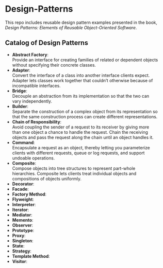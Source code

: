 # Design-Patterns
This repo includes reusable design pattern examples presented in the book, *Design Patterns: Elements of Reusable Object-Oriented Software*.
## Catalog of Design Patterns
* __Abstract Factory__: <br> Provide an interface for creating families of related or dependent objects without specifying their concrete classes.
* __Adapter__: <br> Convert the interface of a class into another interface clients expect. Adapter lets classes work together that couldn’t otherwise because of incompatible interfaces.
* __Bridge__: <br> Decouple an abstraction from its implementation so that the two can vary independently.
* __Builder__: <br> Separate the construction of a complex object from its representation so that the same construction process can create different representations.
* __Chain of Responsibility__: <br> Avoid coupling the sender of a request to its receiver by giving more than one object a chance to handle the request. Chain the receiving objects and pass the request along the chain until an object handles it.
* __Command__: <br> Encapsulate a request as an object, thereby letting you parameterize clients with different requests, queue or log requests, and support undoable operations.
* __Composite__: <br> Compose objects into tree structures to represent part-whole hierarchies. Composite lets clients treat individual objects and compositions of objects uniformly.
* __Decorator__: <br> 
* __Facade__: <br> 
* __Factory Method__: <br> 
* __Flyweight__: <br> 
* __Interpreter__: <br> 
* __Iterator__: <br> 
* __Mediator__: <br> 
* __Memento__: <br> 
* __Observer__: <br> 
* __Prototype__: <br> 
* __Proxy__: <br> 
* __Singleton__: <br> 
* __State__: <br> 
* __Strategy__: <br> 
* __Template Method__: <br> 
* __Visitor__: <br> 
